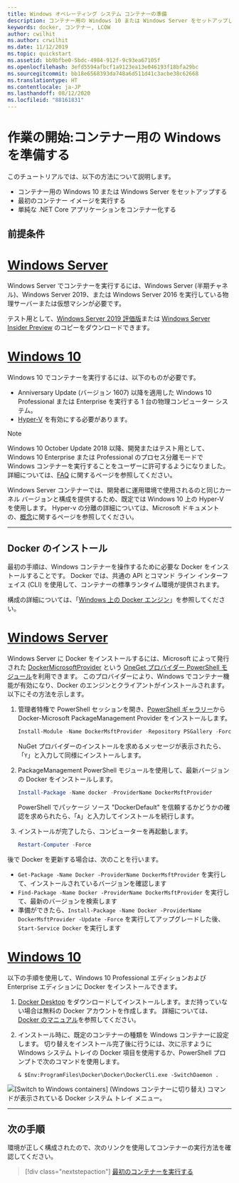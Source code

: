 ```yaml
---
title: Windows オペレーティング システム コンテナーの準備
description: コンテナー用の Windows 10 または Windows Server をセットアップしたら、最初のコンテナー イメージの実行に進みます。
keywords: docker, コンテナー, LCOW
author: cwilhit
ms.author: crwilhit
ms.date: 11/12/2019
ms.topic: quickstart
ms.assetid: bb9bfbe0-5bdc-4984-912f-9c93ea67105f
ms.openlocfilehash: 3efd5594afbcf1a9123ea13e046193f18bfa29bc
ms.sourcegitcommit: bb18e6568393da748a6d511d41c3acbe38c62668
ms.translationtype: HT
ms.contentlocale: ja-JP
ms.lasthandoff: 08/12/2020
ms.locfileid: "88161831"
---
```

# <a name="get-started-prep-windows-for-containers"></a>作業の開始:コンテナー用の Windows を準備する

このチュートリアルでは、以下の方法について説明します。

- コンテナー用の Windows 10 または Windows Server をセットアップする
- 最初のコンテナー イメージを実行する
- 単純な .NET Core アプリケーションをコンテナー化する

## <a name="prerequisites"></a>前提条件

<!-- start tab view -->
# <a name="windows-server"></a>[Windows Server](#tab/Windows-Server)

Windows Server でコンテナーを実行するには、Windows Server (半期チャネル)、Windows Server 2019、または Windows Server 2016 を実行している物理サーバーまたは仮想マシンが必要です。

テスト用として、[Windows Server 2019 評価版](https://www.microsoft.com/evalcenter/evaluate-windows-server-2019 )または [Windows Server Insider Preview](https://insider.windows.com/for-business-getting-started-server/) のコピーをダウンロードできます。

# <a name="windows-10"></a>[Windows 10](#tab/Windows-10-Client)

Windows 10 でコンテナーを実行するには、以下のものが必要です。

- Anniversary Update (バージョン 1607) 以降を適用した Windows 10 Professional または Enterprise を実行する 1 台の物理コンピューター システム。
- [Hyper-V](https://docs.microsoft.com/virtualization/hyper-v-on-windows/reference/hyper-v-requirements) を有効にする必要があります。

> [!NOTE]
>  Windows 10 October Update 2018 以降、開発またはテスト用として、Windows 10 Enterprise または Professional のプロセス分離モードで Windows コンテナーを実行することをユーザーに許可するようになりました。 詳細については、[FAQ](../about/faq.md) に関するページを参照してください。
>
> Windows Server コンテナーでは、開発者に運用環境で使用されるのと同じカーネル バージョンと構成を提供するため、既定では Windows 10 上の Hyper-V を使用します。 Hyper-v の分離の詳細については、Microsoft ドキュメントの、[概念](../manage-containers/hyperv-container.md)に関するページを参照してください。

---
<!-- stop tab view -->

## <a name="install-docker"></a>Docker のインストール

最初の手順は、Windows コンテナーを操作するために必要な Docker をインストールすることです。 Docker では、共通の API とコマンド ライン インターフェイス (CLI) を使用して、コンテナーの標準ランタイム環境が提供されます。

構成の詳細については、「[Windows 上の Docker エンジン](../manage-docker/configure-docker-daemon.md)」を参照してください。

<!-- start tab view -->
# <a name="windows-server"></a>[Windows Server](#tab/Windows-Server)

Windows Server に Docker をインストールするには、Microsoft によって発行された [DockerMicrosoftProvider](https://github.com/OneGet/MicrosoftDockerProvider) という [OneGet プロバイダー PowerShell モジュール](https://github.com/oneget/oneget)を利用できます。 このプロバイダーにより、Windows でコンテナー機能が有効になり、Docker のエンジンとクライアントがインストールされます。 以下にその方法を示します。

1. 管理者特権で PowerShell セッションを開き、[PowerShell ギャラリー](https://www.powershellgallery.com/packages/DockerMsftProvider)から Docker-Microsoft PackageManagement Provider をインストールします。

   ```powershell
   Install-Module -Name DockerMsftProvider -Repository PSGallery -Force
   ```

   NuGet プロバイダーのインストールを求めるメッセージが表示されたら、「`Y`」と入力して同様にインストールします。

2. PackageManagement PowerShell モジュールを使用して、最新バージョンの Docker をインストールします。

   ```powershell
   Install-Package -Name docker -ProviderName DockerMsftProvider
   ```

   PowerShell でパッケージ ソース "DockerDefault" を信頼するかどうかの確認を求められたら、「`A`」と入力してインストールを続行します。
3. インストールが完了したら、コンピューターを再起動します。

   ```powershell
   Restart-Computer -Force
   ```

後で Docker を更新する場合は、次のことを行います。

- `Get-Package -Name Docker -ProviderName DockerMsftProvider` を実行して、インストールされているバージョンを確認します
- `Find-Package -Name Docker -ProviderName DockerMsftProvider` を実行して、最新のバージョンを検索します
- 準備ができたら、`Install-Package -Name Docker -ProviderName DockerMsftProvider -Update -Force` を実行してアップグレードした後、`Start-Service Docker` を実行します

# <a name="windows-10"></a>[Windows 10](#tab/Windows-10-Client)

以下の手順を使用して、Windows 10 Professional エディションおよび Enterprise エディションに Docker をインストールできます。

1. [Docker Desktop](https://store.docker.com/editions/community/docker-ce-desktop-windows) をダウンロードしてインストールします。まだ持っていない場合は無料の Docker アカウントを作成します。 詳細については、[Docker のマニュアル](https://docs.docker.com/docker-for-windows/install)を参照してください。

2. インストール時に、既定のコンテナーの種類を Windows コンテナーに設定します。 切り替えをインストール完了後に行うには、次に示すように Windows システム トレイの Docker 項目を使用するか、PowerShell プロンプトで次のコマンドを使用します。

   ```console
   & $Env:ProgramFiles\Docker\Docker\DockerCli.exe -SwitchDaemon .
   ```

![[Switch to Windows containers] (Windows コンテナーに切り替え) コマンドが表示されている Docker システム トレイ メニュー。](./media/docker-for-win-switch.png)

---
<!-- stop tab view -->

## <a name="next-steps"></a>次の手順

環境が正しく構成されたので、次のリンクを使用してコンテナーの実行方法を確認してください。

> [!div class="nextstepaction"]
> [最初のコンテナーを実行する](./run-your-first-container.md)

